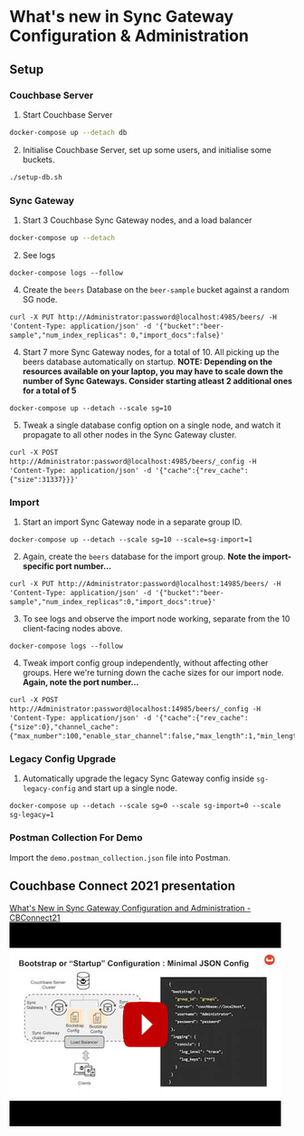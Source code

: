 # What's new in Sync Gateway Configuration & Administration

## Setup

### Couchbase Server
1. Start Couchbase Server
```sh
docker-compose up --detach db
```
2. Initialise Couchbase Server, set up some users, and initialise some buckets.
```sh
./setup-db.sh
```

### Sync Gateway
1. Start 3 Couchbase Sync Gateway nodes, and a load balancer
```sh
docker-compose up --detach
```
2. See logs
```
docker-compose logs --follow
```
4. Create the `beers` Database on the `beer-sample` bucket against a random SG node.
```
curl -X PUT http://Administrator:password@localhost:4985/beers/ -H 'Content-Type: application/json' -d '{"bucket":"beer-sample","num_index_replicas": 0,"import_docs":false}'
```
4. Start 7 more Sync Gateway nodes, for a total of 10. All picking up the beers database automatically on startup.
**NOTE: Depending on the resources available on your laptop, you may have to scale down the number of Sync Gateways. Consider starting atleast 2 additional ones for a total of 5**
```
docker-compose up --detach --scale sg=10
```
5. Tweak a single database config option on a single node, and watch it propagate to all other nodes in the Sync Gateway cluster.
```
curl -X POST http://Administrator:password@localhost:4985/beers/_config -H 'Content-Type: application/json' -d '{"cache":{"rev_cache":{"size":31337}}}'
```

### Import
1. Start an import Sync Gateway node in a separate group ID.
```
docker-compose up --detach --scale sg=10 --scale=sg-import=1
```
2. Again, create the `beers` database for the import group. **Note the import-specific port number...**
```
curl -X PUT http://Administrator:password@localhost:14985/beers/ -H 'Content-Type: application/json' -d '{"bucket":"beer-sample","num_index_replicas":0,"import_docs":true}'
```
3. To see logs and observe the import node working, separate from the 10 client-facing nodes above.
```
docker-compose logs --follow
```
4. Tweak import config group independently, without affecting other groups. Here we're turning down the cache sizes for our import node. **Again, note the port number...**
```
curl -X POST http://Administrator:password@localhost:14985/beers/_config -H 'Content-Type: application/json' -d '{"cache":{"rev_cache":{"size":0},"channel_cache":{"max_number":100,"enable_star_channel":false,"max_length":1,"min_length":1}}}'
```

### Legacy Config Upgrade
1. Automatically upgrade the legacy Sync Gateway config inside `sg-legacy-config` and start up a single node.
```
docker-compose up --detach --scale sg=0 --scale sg-import=0 --scale sg-legacy=1
```

### Postman Collection For Demo
Import the `demo.postman_collection.json` file into Postman.

## Couchbase Connect 2021 presentation

[What's New in Sync Gateway Configuration and Administration - CBConnect21
![What's New in Sync Gateway Configuration and Administration - CBConnect21](.ytthumb.png)](https://www.youtube.com/watch?v=N7EG9t68_2s)

